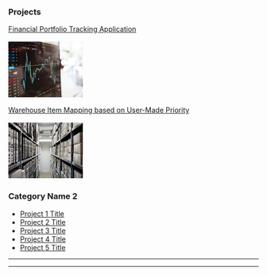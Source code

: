 ### Projects

[Financial Portfolio Tracking Application](/sample_page)
<br><br><img src="images/project1e.jpg?raw=true"/>

[Warehouse Item Mapping based on User-Made Priority](/sample_page)
<br><br><img src="images/project2e.jpg?raw=true"/>



### Category Name 2

- [Project 1 Title](http://example.com/)
- [Project 2 Title](http://example.com/)
- [Project 3 Title](http://example.com/)
- [Project 4 Title](http://example.com/)
- [Project 5 Title](http://example.com/)

---




---
